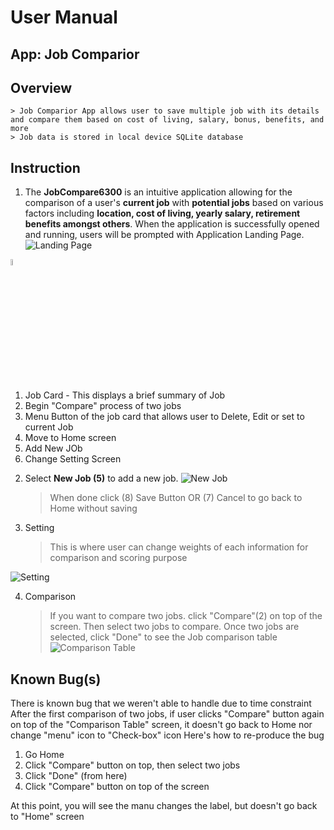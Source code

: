# User Manual
## App: Job Comparior

## Overview
    > Job Comparior App allows user to save multiple job with its details and compare them based on cost of living, salary, bonus, benefits, and more
    > Job data is stored in local device SQLite database

## Instruction

1. The **JobCompare6300** is an intuitive application allowing for the comparison of a user's **current job** with **potential jobs** based on various factors including **location, cost of living, yearly salary, retirement benefits amongst others**.
When the application is successfully opened and running, users will be prompted with Application Landing Page.
![Landing Page](./screenshots/screen-1.jpg)
<img src="./screenshots/screen-1.jpg" alt="Landing Page" style="width:5%;">

1) Job Card - This displays a brief summary of Job
2) Begin "Compare" process of two jobs
3) Menu Button of the job card that allows user to Delete, Edit or set to current Job
4) Move to Home screen
5) Add New JOb
6) Change Setting Screen



2. Select **New Job (5)** to add a new job.
![New Job](./screenshots/screen-2.jpg)
    > When done click (8) Save Button OR (7) Cancel to go back to Home without saving

3. Setting
    > This is where user can change weights of each information for comparison and scoring purpose

![Setting](./screenshots/screen-3.jpg)

4. Comparison
    > If you want to compare two jobs. click "Compare"(2) on top of the screen. Then select two jobs to compare.
    > Once two jobs are selected, click "Done" to see the Job comparison table
    ![Comparison Table](./screenshots/screen-5.jpg)


## Known Bug(s)
There is known bug that we weren't able to handle due to time constraint
After the first comparison of two jobs, if user clicks "Compare" button again on top of the "Comparison Table" screen, it doesn't go back to Home nor change "menu" icon to "Check-box" icon
Here's how to re-produce the bug
1. Go Home
2. Click "Compare" button on top, then select two jobs
3. Click "Done"
(from here)
4. Click "Compare" button on top of the screen

At this point, you will see the manu changes the label, but doesn't go back to "Home" screen
